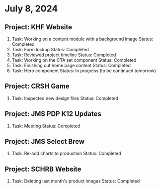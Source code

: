 # July 8, 2024


## Project: KHF Website
1. Task: Working on a content module with a background image
   Status: Completed
2. Task: Form lockup
   Status: Completed
3. Task: Reviewed project timeline
   Status: Completed
4. Task: Working on the CTA set component
   Status: Completed
5. Task: Finishing out home page content
   Status: Completed
6. Task: Hero component
   Status: In progress (to be continued tomorrow)

## Project: CRSH Game
1. Task: Inspected new design files
   Status: Completed

## Project: JMS PDP K12 Updates
1. Task: Meeting
   Status: Completed

## Project: JMS Select Brew
1. Task: Re-add charts to production
   Status: Completed

## Project: SCHRB Website
1. Task: Deleting last month's product images
   Status: Completed